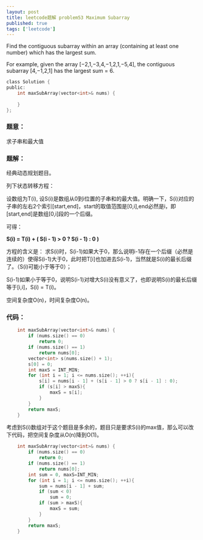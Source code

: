 ```yaml
---
layout: post
title: leetcode题解 problem53 Maximum Subarray
published: true
tags: ['leetcode']
---
```


Find the contiguous subarray within an array (containing at least one number) which has the largest sum.

For example, given the array [−2,1,−3,4,−1,2,1,−5,4],
the contiguous subarray [4,−1,2,1] has the largest sum = 6.


```c
class Solution {
public:
	int maxSubArray(vector<int>& nums) {
        
    }
};
```


### 题意：

求子串和最大值


### 题解：

经典动态规划题目。

列下状态转移方程：

设数组为T(i), 设S(i)是数组从0到i位置的子串和的最大值。明确一下，S(i)对应的子串的左右2个索引[start,end]，start的取值范围是[0,i],end必然是i，即[start,end]是数组[0,i]段的一个后缀。

可得：

**S(i) = T(i) + ( S(i - 1) > 0 ? S(i - 1) : 0 )**

方程的含义是：
求S(i)时，S(i-1)如果大于0，那么说明i-1存在一个后缀（必然是连续的）使得S(i-1)大于0，此时把T[i]也加进去S(i-1)，当然就是S(i)的最长后缀了。（S(i)可能小于等于0）；

S(i-1)如果小于等于0，说明S(i-1)对增大S(i)没有意义了，也即说明S(i)的最长后缀等于[i,i]，S(i) = T(i)。

空间复杂度O(n)，时间复杂度O(n)。

### 代码：


```c
	int maxSubArray(vector<int>& nums) {
		if (nums.size() == 0)
			return 0;
		if (nums.size() == 1)
			return nums[0];
		vector<int> s(nums.size() + 1);
		s[0] = 0;
		int maxS = INT_MIN;
		for (int i = 1; i <= nums.size(); ++i){
			s[i] = nums[i - 1] + (s[i - 1] > 0 ? s[i - 1] : 0);
			if (s[i] > maxS){
				maxS = s[i];
			}
		}
		return maxS;
	}
```

考虑到S(i)数组对于这个题目是多余的，题目只是要求S(i)的max值，那么可以改下代码，把空间复杂度从O(n)降到O(1)。

```c
	int maxSubArray(vector<int>& nums) {
		if (nums.size() == 0)
			return 0;
		if (nums.size() == 1)
			return nums[0];
		int sum = 0, maxS=INT_MIN;
		for (int i = 1; i <= nums.size(); ++i){
			sum = nums[i - 1] + sum;
			if (sum < 0)
				sum = 0;
			if (sum > maxS){
				maxS = sum;
			}
		}
		return maxS;
	}
```
